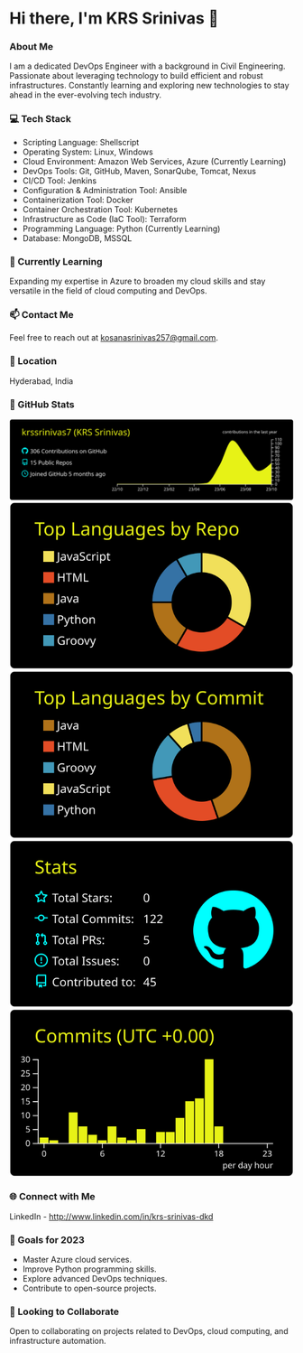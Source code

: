 # Hi there, I'm KRS Srinivas 👋

### About Me
I am a dedicated DevOps Engineer with a background in Civil Engineering. Passionate about leveraging technology to build efficient and robust infrastructures. Constantly learning and exploring new technologies to stay ahead in the ever-evolving tech industry.

### 💻 Tech Stack
- Scripting Language: Shellscript
- Operating System: Linux, Windows
- Cloud Environment: Amazon Web Services, Azure (Currently Learning)
- DevOps Tools: Git, GitHub, Maven, SonarQube, Tomcat, Nexus
- CI/CD Tool: Jenkins
- Configuration & Administration Tool: Ansible
- Containerization Tool: Docker
- Container Orchestration Tool: Kubernetes
- Infrastructure as Code (IaC Tool): Terraform
- Programming Language: Python (Currently Learning)
- Database: MongoDB, MSSQL

### 🌱 Currently Learning
Expanding my expertise in Azure to broaden my cloud skills and stay versatile in the field of cloud computing and DevOps.

### 📫 Contact Me
Feel free to reach out at kosanasrinivas257@gmail.com.

### 📍 Location
Hyderabad, India

### 🚀 GitHub Stats

[![](https://raw.githubusercontent.com/krssrinivas7/ThickBlack/master/profile-summary-card-output/highcontrast/0-profile-details.svg)](https://github.com/vn7n24fzkq/github-profile-summary-cards)
[![](https://raw.githubusercontent.com/krssrinivas7/ThickBlack/master/profile-summary-card-output/highcontrast/1-repos-per-language.svg)](https://github.com/vn7n24fzkq/github-profile-summary-cards) [![](https://raw.githubusercontent.com/krssrinivas7/ThickBlack/master/profile-summary-card-output/highcontrast/2-most-commit-language.svg)](https://github.com/vn7n24fzkq/github-profile-summary-cards)
[![](https://raw.githubusercontent.com/krssrinivas7/ThickBlack/master/profile-summary-card-output/highcontrast/3-stats.svg)](https://github.com/vn7n24fzkq/github-profile-summary-cards) [![](https://raw.githubusercontent.com/krssrinivas7/ThickBlack/master/profile-summary-card-output/highcontrast/4-productive-time.svg)](https://github.com/vn7n24fzkq/github-profile-summary-cards)



### 🌐 Connect with Me

LinkedIn - http://www.linkedin.com/in/krs-srinivas-dkd


### 🎯 Goals for 2023
- Master Azure cloud services.
- Improve Python programming skills.
- Explore advanced DevOps techniques.
- Contribute to open-source projects.

### 🤝 Looking to Collaborate
Open to collaborating on projects related to DevOps, cloud computing, and infrastructure automation.
